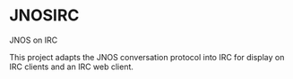 # JNOSIRC
JNOS on IRC

This project adapts the JNOS conversation protocol into IRC for display on IRC clients and an IRC web client.
